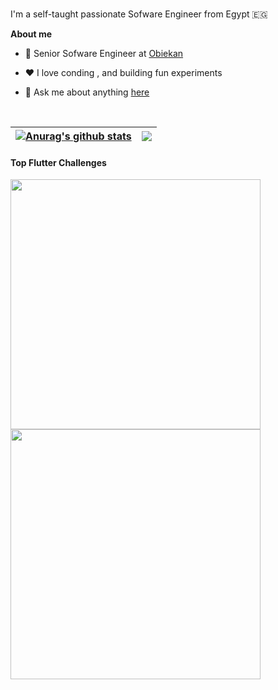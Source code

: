 
<br />

I'm a self-taught passionate Sofware Engineer from Egypt 🇪🇬

**About me**

- 💼 Senior Sofware Engineer at [Obiekan](https://www.obeikan.com.sa/ods/)

- ❤️ I love conding , and building fun experiments

- 💬 Ask me about anything [here](https://github.com/ahmedelsayed96/ahmedelsayed96/issues)

<br />


| <a href="https://github.com/ahmedelsayed96/github-readme-stats"><img align="center" src="https://github-readme-stats.vercel.app/api?username=ahmedelsayed96&show_icons=true&include_all_commits=true&theme=buefy&hide_border=true" alt="Anurag's github stats" /></a> | <a href="https://github.com/ahmedelsayed96/github-readme-stats"><img align="center" src="https://github-readme-stats.vercel.app/api/top-langs/?username=ahmedelsayed96&layout=compact&theme=buefy&hide_border=true" /></a> |
| ------------- | ------------- |

#### Top Flutter Challenges 


<img src="https://github.com/ahmedelsayed96/Starbuckes-Card-Animation/raw/master/video/demo.gif" height="400" />
<img src="https://github.com/ahmedelsayed96/Flutter-Fruits-Cart/raw/master/videos/demo.gif" height="400" />
